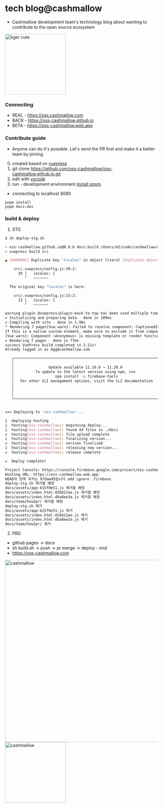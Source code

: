 # tech blog@cashmallow
- Cashmallow development team's technology blog about wanting to contribute to the open source ecosystem

<img src="https://oss-cashmallow.github.io/images/tiger-cute.svg" alt="tiger cute" style="width:200px;"/>

### Connecting
- REAL - https://oss.cashmallow.com
- BACK - https://oss-cashmallow.github.io
- BETA - https://oss-cashmallow.web.app

### Contribute guide
- Anyone can do it's possible. Let's send the PR first and make it a better team by joining.

0. created based on [vuepress](https://v2.vuepress.vuejs.org/)
1. git clone https://github.com/oss-cashmallow/oss-cashmallow.github.io.git
2. edit with [vscode](https://code.visualstudio.com/)
3. run - development environment [install pnpm](https://pnpm.io/installation)
- connecting to localhost 8080
```
pnpm install
pnpm docs:dev
```

### build & deploy
1. STG
``` bash
$ sh deploy-stg.sh

> oss-cashmallow.github.io@0.9.6 docs:build /Users/m2/code/cashmallow/oss-cashmallow/oss-cashmallow.github.io
> vuepress build src

▲ [WARNING] Duplicate key "locales" in object literal [duplicate-object-key]

    src/.vuepress/config.js:39:2:
      39 │   locales: {
         ╵   ~~~~~~~

  The original key "locales" is here:

    src/.vuepress/config.js:23:2:
      23 │   locales: {
         ╵   ~~~~~~~

warning plugin @vuepress/plugin-back-to-top has been used multiple times, only the last one will take effect
✔ Initializing and preparing data - done in 109ms
✔ Compiling with vite - done in 1.98s
⠋ Rendering 7 pages[Vue warn]: Failed to resolve component: CaptionedImage
If this is a native custom element, make sure to exclude it from component resolution via compilerOptions.isCustomElement.
[Vue warn]: Component <Anonymous> is missing template or render function.
✔ Rendering 7 pages - done in 77ms
success VuePress build completed in 2.21s!
Already logged in as mgg@cashmallow.com

   ╭───────────────────────────────────────────────────────────────────╮
   │                                                                   │
   │                Update available 11.19.0 → 11.20.0                 │
   │          To update to the latest version using npm, run           │
   │                   npm install -g firebase-tools                   │
   │   For other CLI management options, visit the CLI documentation   │
   │                                                                   │
   │                                                                   │
   │                                                                   │
   ╰───────────────────────────────────────────────────────────────────╯


=== Deploying to 'oss-cashmallow'...

i  deploying hosting
i  hosting[oss-cashmallow]: beginning deploy...
i  hosting[oss-cashmallow]: found 44 files in ./docs
✔  hosting[oss-cashmallow]: file upload complete
i  hosting[oss-cashmallow]: finalizing version...
✔  hosting[oss-cashmallow]: version finalized
i  hosting[oss-cashmallow]: releasing new version...
✔  hosting[oss-cashmallow]: release complete

✔  Deploy complete!

Project Console: https://console.firebase.google.com/project/oss-cashmallow/overview
Hosting URL: https://oss-cashmallow.web.app
HEAD의 현재 위치는 87dae45입니다 add ignore .firebase
deploy-stg.sh 제거할 예정
docs/assets/app-b15f0e51.js 제거할 예정
docs/assets/index.html-82b612ae.js 제거할 예정
docs/assets/index.html-dba8ee3a.js 제거할 예정
docs/team/how2pr/ 제거할 예정
deploy-stg.sh 제거
docs/assets/app-b15f0e51.js 제거
docs/assets/index.html-82b612ae.js 제거
docs/assets/index.html-dba8ee3a.js 제거
docs/team/how2pr/ 제거
```

2. PRD
- github pages -> docs
- sh build.sh -> push -> pr merge -> deploy - end
- https://oss-cashmallow.com

<img src="https://user-images.githubusercontent.com/120996497/212484360-1b212db0-5a5c-449f-8cc2-35de2126bd66.png" alt="cashmallow" style="width:600px;"/>
<img src="https://oss-cashmallow.github.io/images/hero.png" alt="cashmallow" style="width:200px;"/>
